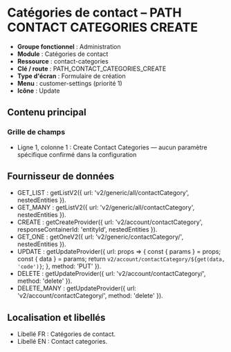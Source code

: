 # Catégories de contact – PATH CONTACT CATEGORIES CREATE

- **Groupe fonctionnel** : Administration
- **Module** : Catégories de contact
- **Ressource** : contact-categories
- **Clé / route** : PATH_CONTACT_CATEGORIES_CREATE
- **Type d'écran** : Formulaire de création
- **Menu** : customer-settings (priorité 1)
- **Icône** : Update

## Contenu principal
### Grille de champs
- Ligne 1, colonne 1 : Create Contact Categories — aucun paramètre spécifique confirmé dans la configuration

## Fournisseur de données
- GET_LIST : getListV2({
  url: 'v2/generic/all/contactCategory',
  nestedEntities
}).
- GET_MANY : getListV2({
  url: 'v2/generic/all/contactCategory',
  nestedEntities
}).
- CREATE : getCreateProvider({
  url: 'v2/account/contactCategory',
  responseContainerId: 'entityId',
  nestedEntities
}).
- GET_ONE : getOneV2({
  url: 'v2/generic/contactCategory/',
  nestedEntities
}).
- UPDATE : getUpdateProvider({
  url: props => {
    const {
      params
    } = props;
    const {
      data
    } = params;
    return `v2/account/contactCategory/${get(data, 'code')}`;
  },
  method: 'PUT'
}).
- DELETE : getUpdateProvider({
  url: 'v2/account/contactCategory/',
  method: 'delete'
}).
- DELETE_MANY : getUpdateProvider({
  url: 'v2/account/contactCategory/',
  method: 'delete'
}).

## Localisation et libellés
- Libellé FR : Catégories de contact.
- Libellé EN : Contact categories.